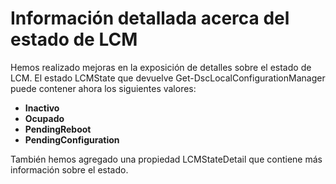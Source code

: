 # Información detallada acerca del estado de LCM

Hemos realizado mejoras en la exposición de detalles sobre el estado de LCM. El estado LCMState que devuelve Get-DscLocalConfigurationManager puede contener ahora los siguientes valores:

* **Inactivo**
* **Ocupado**
* **PendingReboot**
* **PendingConfiguration**

También hemos agregado una propiedad LCMStateDetail que contiene más información sobre el estado.
<!--HONumber=Mar16_HO2-->
